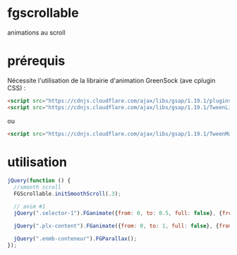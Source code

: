 # fgscrollable
animations au scroll

# prérequis 
Nécessite l'utilisation de la librairie d'animation GreenSock (ave cplugin CSS) : 
```html
<script src="https://cdnjs.cloudflare.com/ajax/libs/gsap/1.19.1/plugins/CSSPlugin.min.js"></script>
<script src="https://cdnjs.cloudflare.com/ajax/libs/gsap/1.19.1/TweenLite.min.js"></script>
```
ou
```html
<script src="https://cdnjs.cloudflare.com/ajax/libs/gsap/1.19.1/TweenMax.min.js"></script>
```

# utilisation

```javascript
jQuery(function () { 
  //smooth scroll
  FGScrollable.initSmoothScroll(.3);

  // anim #1
  jQuery(".selector-1").FGanimate({from: 0, to: 0.5, full: false}, {from: {duration:1,left: "500px", scale:3,opacity: 0.5,rotation:"90deg"}});

  jQuery(".plx-content").FGanimate({from: 0, to: 1, full: false}, {from: {duration:1,top: -100},to: {duration:1,top: +100}});

  jQuery(".enmb-conteneur").FGParallax();
});
```
